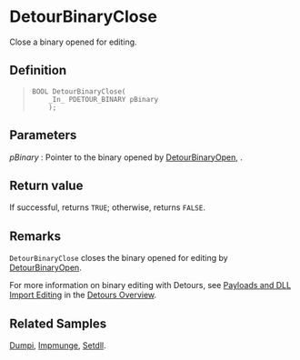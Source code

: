 DetourBinaryClose
=================

Close a binary opened for editing.

Definition
----------

>     BOOL DetourBinaryClose(
>         _In_ PDETOUR_BINARY pBinary
>         );

Parameters
----------

*pBinary*
:   Pointer to the binary opened by
    [DetourBinaryOpen](DetourBinaryOpen), .

Return value
------------

If successful, returns `TRUE`; otherwise, returns `FALSE`.

Remarks
-------

`DetourBinaryClose` closes the binary opened for editing by
[DetourBinaryOpen](DetourBinaryOpen).

For more information on binary editing with Detours, see [Payloads and
DLL Import Editing](OverviewPayloads) in the [Detours
Overview](Home).

Related Samples
---------------

[Dumpi](SampleDumpi), [Impmunge](SampleImpmunge),
[Setdll](SampleSetdll).

